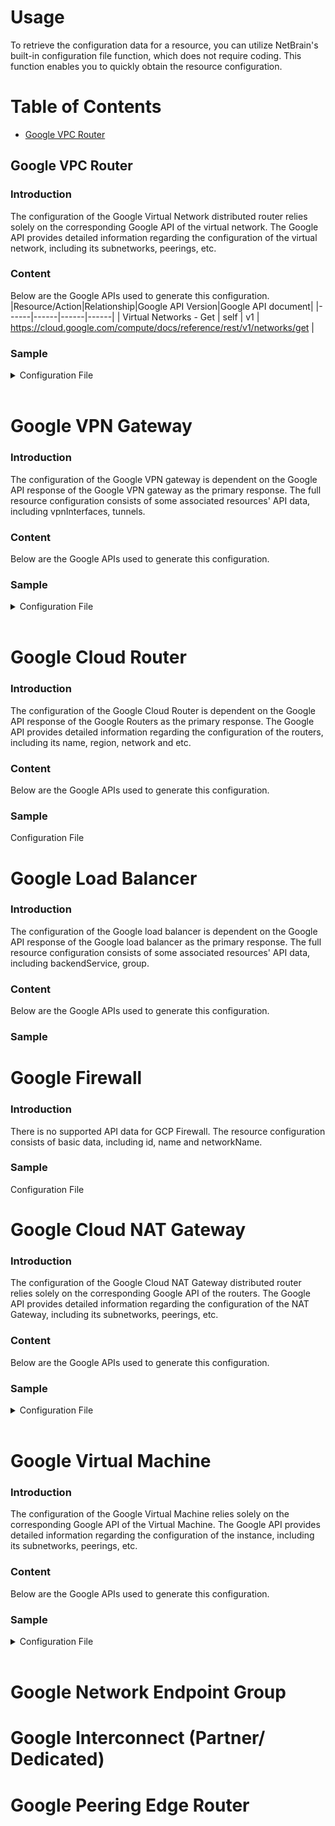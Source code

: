 # Usage
To retrieve the configuration data for a resource, you can utilize NetBrain's built-in configuration file function, which does not require coding. This function enables you to quickly obtain the resource configuration.

# Table of Contents
* [Google VPC Router](#google-vpc-router)

## Google VPC Router

### Introduction
The configuration of the Google Virtual Network distributed router relies solely on the corresponding Google API of the virtual network. The Google API provides detailed information regarding the configuration of the virtual network, including its subnetworks, peerings, etc.

### Content
Below are the Google APIs used to generate this configuration.
|Resource/Action|Relationship|Google API Version|Google API document|
|------|------|------|------|
| Virtual Networks - Get | self | v1 | https://cloud.google.com/compute/docs/reference/rest/v1/networks/get | 

### Sample
<details><summary>Configuration File</summary>
    
```json5
{
    "netbrainNotes": "This config file is generated via API",
    "netbrainHostName": "central-vpc-hub-router(3951884830549813391-router)",
    "kind": "compute#network",
    "id": "3951884830549813391",
    "creationTimestamp": "2021-04-21T14:17:20.628-07:00",
    "name": "central-vpc-hub",
    "description": "Second Host Project",
    "selfLink": "https://www.googleapis.com/compute/v1/projects/{project_id}/global/networks/central-vpc-hub",
    "selfLinkWithId": "https://www.googleapis.com/compute/v1/projects/netbrain-gcp-lab-005/global/networks/3951884830549813391",
    "autoCreateSubnetworks": false,
    "subnetworks": [
        "https://www.googleapis.com/compute/v1/projects/netbrain-gcp-lab-005/regions/us-central1/subnetworks/subnet-1",
        "https://www.googleapis.com/compute/v1/projects/netbrain-gcp-lab-005/regions/us-central1/subnetworks/subnet-2"
    ],
    "peerings": [
        {
            "name": "host-proj2-vpc-to-host-proj1-vpc",
            "network": "https://www.googleapis.com/compute/v1/projects/norse-fragment-296509/global/networks/central-vpc-hub",
            "state": "INACTIVE",
            "stateDetails": "[2022-04-22T17:42:28.882-07:00]: Peer network tried to connect and failed.",
            "autoCreateRoutes": true,
            "exportCustomRoutes": true,
            "importCustomRoutes": true,
            "exchangeSubnetRoutes": true,
            "exportSubnetRoutesWithPublicIp": true,
            "importSubnetRoutesWithPublicIp": true,
            "stackType": "IPV4_ONLY"
        }
    ],
    "routingConfig": {
        "routingMode": "GLOBAL"
    },
    "mtu": 1460,
    "networkFirewallPolicyEnforcementOrder": "AFTER_CLASSIC_FIREWALL"
}
```

</details>
<br />

# Google VPN Gateway

### Introduction
The configuration of the Google VPN gateway is dependent on the Google API response of the Google VPN gateway as the primary response. The full resource configuration consists of some associated resources' API data, including vpnInterfaces, tunnels.

### Content

Below are the Google APIs used to generate this configuration.

### Sample
<details><summary>Configuration File</summary>

```json5
{
    "netbrainNotes": "This config file is generated via API",
    "netbrainHostName": "tyler-vpn-000(5234964296885277743)",
    "kind": "compute#vpnGateway",
    "id": "5234964296885277743",
    "creationTimestamp": "2021-08-19T12:02:24.423-07:00",
    "name": "tyler-vpn-000",
    "description": "",
    "region": "https://www.googleapis.com/compute/v1/projects/qa-testresource/regions/us-east1",
    "network": "https://www.googleapis.com/compute/v1/projects/qa-testresource/global/networks/default",
    "selfLink": "https://www.googleapis.com/compute/v1/projects/qa-testresource/regions/us-east1/vpnGateways/tyler-vpn-000",
    "labelFingerprint": "42WmSpB8rSM=",
    "vpnInterfaces": [
        {
            "id": 0,
            "ipAddress": "35.242.15.185"
        }
    ],
    // vpn tunnels: 
    //   https://cloud.google.com/compute/docs/reference/rest/v1/vpnTunnels/get
    //   https://cloud.google.com/compute/docs/reference/rest/v1/vpnTunnels/list
    "tunnels": [
        {
            "kind": "compute#vpnTunnel",
            "id": "5256021233025810772",
            "creationTimestamp": "2021-06-14T13:44:43.411-07:00",
            "name": "to-hostproj1-tunnel-1",
            "description": "to-hostproj1-tunnel-1",
            "region": "https://www.googleapis.com/compute/v1/projects/netbrain-gcp-lab-002/regions/us-west4",
            "vpnGateway": "https://www.googleapis.com/compute/v1/projects/netbrain-gcp-lab-002/regions/us-west4/vpnGateways/serv-proj2-us-west4-cloudvpn",
            "vpnGatewayInterface": 0,
            "peerGcpGateway": "https://www.googleapis.com/compute/v1/projects/norse-fragment-296509/regions/us-west4/vpnGateways/host-proj1-vpc-spk3-cloudvpn",
            "router": "https://www.googleapis.com/compute/v1/projects/netbrain-gcp-lab-002/regions/us-west4/routers/serv-proj2-us-west4-cloudvpn",
            "peerIp": "34.124.11.22",
            "sharedSecret": "*",
            "sharedSecretHash": "AH91_FUBngpP0Oy65ZGeI2UBf96K",
            "status": "ESTABLISHED",
            "selfLink": "https://www.googleapis.com/compute/v1/projects/netbrain-gcp-lab-002/regions/us-west4/vpnTunnels/to-hostproj1-tunnel-1",
            "ikeVersion": 2,
            "detailedStatus": "Tunnel is up and running.",
            "localTrafficSelector": [
                "0.0.0.0/0"
            ],
            "remoteTrafficSelector": [
                "0.0.0.0/0"
            ],
            "labelFingerprint": "42WmSpB8rSM="
        }
    ]
}


```

</details>
<br />

# Google Cloud Router

### Introduction
The configuration of the Google Cloud Router is dependent on the Google API response of the Google Routers as the primary response. The Google API provides detailed information regarding the configuration of the routers, including its name, region, network and etc.

### Content
Below are the Google APIs used to generate this configuration.

### Sample
Configuration File

# Google Load Balancer
### Introduction
The configuration of the Google load balancer is dependent on the Google API response of the Google load balancer as the primary response. The full resource configuration consists of some associated resources' API data, including backendService, group.

### Content
Below are the Google APIs used to generate this configuration.

### Sample

# Google Firewall

### Introduction
There is no supported API data for GCP Firewall. The resource configuration consists of basic data, including id, name and networkName.

### Sample
Configuration File

# Google Cloud NAT Gateway

### Introduction
The configuration of the Google Cloud NAT Gateway distributed router relies solely on the corresponding Google API of the routers. The Google API provides detailed information regarding the configuration of the NAT Gateway, including its subnetworks, peerings, etc.

### Content
Below are the Google APIs used to generate this configuration.

### Sample
<details><summary>Configuration File</summary>

```json5

```

</details>
<br />

# Google Virtual Machine

### Introduction
The configuration of the Google Virtual Machine relies solely on the corresponding Google API of the Virtual Machine. The Google API provides detailed information regarding the configuration of the instance, including its subnetworks, peerings, etc.

### Content
Below are the Google APIs used to generate this configuration.

### Sample
<details><summary>Configuration File</summary>

```json5

```

</details>
<br />

# Google Network Endpoint Group

# Google Interconnect (Partner/ Dedicated)

# Google Peering Edge Router
